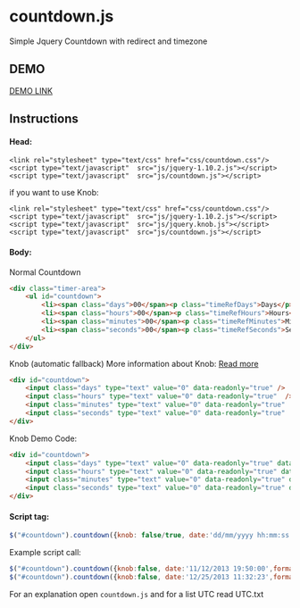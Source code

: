 countdown.js
============

Simple Jquery Countdown with redirect and timezone

## DEMO

[DEMO LINK](//razorphyn.com/products/countdown/)

## Instructions

#### Head:
```
<link rel="stylesheet" type="text/css" href="css/countdown.css"/>
<script type="text/javascript"  src="js/jquery-1.10.2.js"></script>
<script type="text/javascript"  src="js/countdown.js"></script>
```
if you want to use Knob:
```
<link rel="stylesheet" type="text/css" href="css/countdown.css"/>
<script type="text/javascript"  src="js/jquery-1.10.2.js"></script>
<script type="text/javascript"  src="js/jquery.knob.js"></script>
<script type="text/javascript"  src="js/countdown.js"></script>
```
#### Body:

Normal Countdown
```html
<div class="timer-area">
	<ul id="countdown">
		<li><span class="days">00</span><p class="timeRefDays">Days</p></li>
		<li><span class="hours">00</span><p class="timeRefHours">Hours</p></li>
		<li><span class="minutes">00</span><p class="timeRefMinutes">Minutes</p></li>
		<li><span class="seconds">00</span><p class="timeRefSeconds">Seconds</p></li>
	</ul>
</div>
```
Knob (automatic fallback)
More information about Knob: [Read more](https://github.com/aterrien/jQuery-Knob)
```html
<div id="countdown">
	<input class="days" type="text" value="0" data-readonly="true" />
	<input class="hours" type="text" value="0" data-readonly="true"  />
	<input class="minutes" type="text" value="0" data-readonly="true"  />
	<input class="seconds" type="text" value="0" data-readonly="true"  />
</div>
```
Knob Demo Code:
```html
<div id="countdown">
	<input class="days" type="text" value="0" data-readonly="true" data-thickness=".0" />
	<input class="hours" type="text" value="0" data-readonly="true" data-thickness=".0" />
	<input class="minutes" type="text" value="0" data-readonly="true" data-thickness=".0" />
	<input class="seconds" type="text" value="0" data-readonly="true" data-thickness=".0" />
</div>
```


#### Script tag:

```javascript
$("#countdown").countdown({knob: false/true, date:'dd/mm/yyyy hh:mm:ss',format:true/false, callback: function },{timezone:false/true,offset:UTC_Offset});
```

Example script call:
```javascript
$("#countdown").countdown({knob:false, date:'11/12/2013 19:50:00',format:true, callback: function(){window.location = "http://razorphyn.com/products/comingsoon/admin/"}},{timezone:true,offset:11}); //Australian Eastern Daylight Time
$("#countdown").countdown({knob:false, date:'12/25/2013 11:32:23',format:true, callback: function(){window.location = "http://razorphyn.com/products/comingsoon/admin/"}},{timezone:true,offset:-5}); //Central Daylight Time (North America)
```
For an explanation open ```countdown.js``` and for a list UTC read UTC.txt


